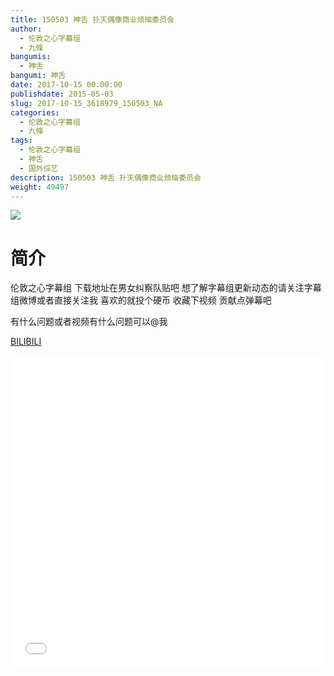 ```yaml
---
title: 150503 神舌 扑灭偶像商业烦恼委员会
author: 
  - 伦敦之心字幕组
  - 九條
bangumis: 
  - 神舌
bangumi: 神舌
date: 2017-10-15 00:00:00
publishdate: 2015-05-03
slug: 2017-10-15_3618979_150503_NA
categories: 
  - 伦敦之心字幕组
  - 九條
tags: 
  - 伦敦之心字幕组
  - 神舌
  - 国外综艺
description: 150503 神舌 扑灭偶像商业烦恼委员会
weight: 49497
---
```


![](https://i.imgur.com/IRCBRdP.jpg)

# 简介  
伦敦之心字幕组 下载地址在男女纠察队贴吧 想了解字幕组更新动态的请关注字幕组微博或者直接关注我 喜欢的就投个硬币 收藏下视频 贡献点弹幕吧
有什么问题或者视频有什么问题可以@我

  [BILIBILI](https://www.bilibili.com/video/av3618979/)


  <iframe src="//www.bilibili.com/html/html5player.html?cid=5783442&aid=3618979" width="100%" height="500" frameborder="0" allowfullscreen="allowfullscreen"></iframe>
